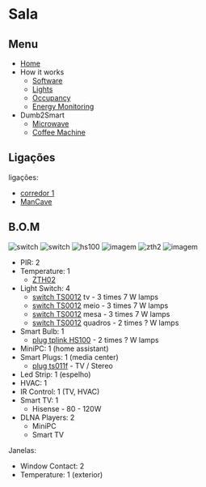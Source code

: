 # Sala

## Menu

- [Home](./readme.md)
- How it works
  - [Software](./how/software.md)
  - [Lights](./how/lights.md)
  - [Occupancy](./how/occupancy.md)
  - [Energy Monitoring](./how/energy.md)
- Dumb2Smart
  - [Microwave](./dumb2smart/microwave.md)
  - [Coffee Machine](./dumb2smart/coffee_machine.md)
  
## Ligações

ligações:
- [corredor 1](./corredores.md)
- [ManCave](./mancave.md)


## B.O.M

![switch](https://www.zigbee2mqtt.io/images/devices/TS0012_switch_module.jpg) 
![switch](https://www.zigbee2mqtt.io/images/devices/TS0012_switch_module.jpg) 
![hs100](https://github.com/JarbasAl/smarthouse/assets/33701864/3d4ff7ec-bcb5-47aa-9445-e024a4e34725)
![imagem](https://www.zigbee2mqtt.io/images/devices/TS011F_plug_1.jpg)
![zth2](https://www.zigbee2mqtt.io/images/devices/ZTH02.jpg)
![imagem](https://github.com/JarbasAl/smarthouse/assets/33701864/d24afd4f-9da1-49ef-b683-4665ede887f1)

- PIR: 2
- Temperature: 1
  - [ZTH02](https://www.zigbee2mqtt.io/devices/ZTH02.html#tuya-zth02)
- Light Switch: 4
  - [switch TS0012](https://www.zigbee2mqtt.io/devices/TS0012_switch_module.html#tuya-ts0012_switch_module) tv - 3 times 7 W lamps
  - [switch TS0012](https://www.zigbee2mqtt.io/devices/TS0012_switch_module.html#tuya-ts0012_switch_module) meio - 3 times 7 W lamps
  - [switch TS0012](https://www.zigbee2mqtt.io/devices/TS0012_switch_module.html#tuya-ts0012_switch_module) mesa - 3 times 7 W lamps
  - [switch TS0012](https://www.zigbee2mqtt.io/devices/TS0012_switch_module.html#tuya-ts0012_switch_module) quadros - 2 times ? W lamps
- Smart Bulb: 1
  - [plug tplink HS100](https://www.tp-link.com/pt/home-networking/smart-plug/hs100/) - 2 times ? W lamps
- MiniPC: 1  (home assistant)
- Smart Plugs: 1  (media center)
  - [plug ts011f](https://www.zigbee2mqtt.io/devices/TS011F_plug_1.html#tuya-ts011f_plug_1) - TV / Stereo
- Led Strip: 1 (espelho)
- HVAC: 1
- IR Control: 1  (TV, HVAC)
- Smart TV: 1
  - Hisense  - 80 - 120W
- DLNA Players: 2
  - MiniPC
  - Smart TV

Janelas:
  - Window Contact: 2
  - Temperature: 1 (exterior)
